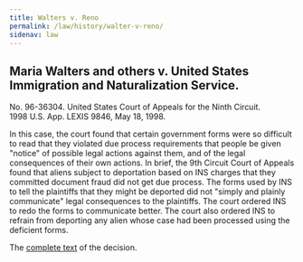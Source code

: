 ```yaml
---
title: Walters v. Reno
permalink: /law/history/walter-v-reno/
sidenav: law
---
```


## Maria Walters and others v. United States Immigration and Naturalization Service.<br>

No. 96-36304\. United States Court of Appeals for the Ninth Circuit.<br>
1998 U.S. App. LEXIS 9846, May 18, 1998.

In this case, the court found that certain government forms were so difficult to read that they violated due process requirements that people be given "notice" of possible legal actions against them, and of the legal consequences of their own actions. In brief, the 9th Circuit Court of Appeals found that aliens subject to deportation based on INS charges that they committed document fraud did not get due process. The forms used by INS to tell the plaintiffs that they might be deported did not "simply and plainly communicate" legal consequences to the plaintiffs. The court ordered INS to redo the forms to communicate better. The court also ordered INS to refrain from deporting any alien whose case had been processed using the deficient forms.

The [complete text](http://www.ca9.uscourts.gov/ca9/newopinions.nsf/04485f8dcbd4e1ea882569520074e698/6e9ec23768fd7e8888256e5a00718998?OpenDocument) of the decision.

